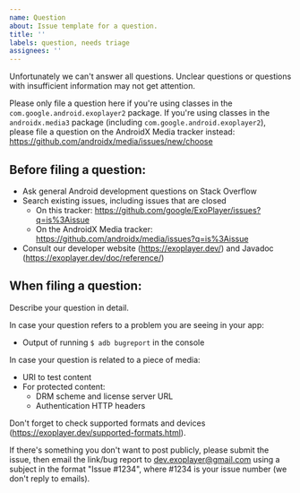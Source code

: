 ```yaml
---
name: Question
about: Issue template for a question.
title: ''
labels: question, needs triage
assignees: ''
---
```


Unfortunately we can't answer all questions. Unclear questions or questions with
insufficient information may not get attention.

Please only file a question here if you're using classes in the
`com.google.android.exoplayer2` package. If you're using classes in the
`androidx.media3` package (including `com.google.android.exoplayer2`), please file a
question on the AndroidX Media tracker instead:
https://github.com/androidx/media/issues/new/choose

Before filing a question:
-------------------------

-   Ask general Android development questions on Stack Overflow
-   Search existing issues, including issues that are closed
    -   On this tracker: https://github.com/google/ExoPlayer/issues?q=is%3Aissue
    -   On the AndroidX Media tracker:
        https://github.com/androidx/media/issues?q=is%3Aissue
-   Consult our developer website (https://exoplayer.dev/) and Javadoc
    (https://exoplayer.dev/doc/reference/)

When filing a question:
-------------------------

Describe your question in detail.

In case your question refers to a problem you are seeing in your app:

- Output of running `$ adb bugreport` in the console

In case your question is related to a piece of media:

- URI to test content
- For protected content:
  - DRM scheme and license server URL
  - Authentication HTTP headers

Don't forget to check supported formats and devices
(https://exoplayer.dev/supported-formats.html).

If there's something you don't want to post publicly, please submit the issue,
then email the link/bug report to dev.exoplayer@gmail.com using a subject in the
format "Issue #1234", where #1234 is your issue number (we don't reply to
emails).
